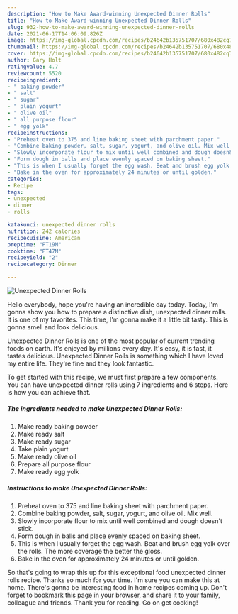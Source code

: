 ```yaml
---
description: "How to Make Award-winning Unexpected Dinner Rolls"
title: "How to Make Award-winning Unexpected Dinner Rolls"
slug: 932-how-to-make-award-winning-unexpected-dinner-rolls
date: 2021-06-17T14:06:09.826Z
image: https://img-global.cpcdn.com/recipes/b24642b135751707/680x482cq70/unexpected-dinner-rolls-recipe-main-photo.jpg
thumbnail: https://img-global.cpcdn.com/recipes/b24642b135751707/680x482cq70/unexpected-dinner-rolls-recipe-main-photo.jpg
cover: https://img-global.cpcdn.com/recipes/b24642b135751707/680x482cq70/unexpected-dinner-rolls-recipe-main-photo.jpg
author: Gary Holt
ratingvalue: 4.7
reviewcount: 5520
recipeingredient:
- " baking powder"
- " salt"
- " sugar"
- " plain yogurt"
- " olive oil"
- " all purpose flour"
- " egg yolk"
recipeinstructions:
- "Preheat oven to 375 and line baking sheet with parchment paper."
- "Combine baking powder, salt, sugar, yogurt, and olive oil. Mix well."
- "Slowly incorporate flour to mix until well combined and dough doesn&#39;t stick."
- "Form dough in balls and place evenly spaced on baking sheet."
- "This is when I usually forget the egg wash. Beat and brush egg yolk over the rolls. The more coverage the better the gloss."
- "Bake in the oven for approximately 24 minutes or until golden."
categories:
- Recipe
tags:
- unexpected
- dinner
- rolls

katakunci: unexpected dinner rolls 
nutrition: 242 calories
recipecuisine: American
preptime: "PT19M"
cooktime: "PT47M"
recipeyield: "2"
recipecategory: Dinner

---
```



![Unexpected Dinner Rolls](https://img-global.cpcdn.com/recipes/b24642b135751707/680x482cq70/unexpected-dinner-rolls-recipe-main-photo.jpg)

Hello everybody, hope you're having an incredible day today. Today, I'm gonna show you how to prepare a distinctive dish, unexpected dinner rolls. It is one of my favorites. This time, I'm gonna make it a little bit tasty. This is gonna smell and look delicious.



Unexpected Dinner Rolls is one of the most popular of current trending foods on earth. It's enjoyed by millions every day. It's easy, it is fast, it tastes delicious. Unexpected Dinner Rolls is something which I have loved my entire life. They're fine and they look fantastic.


To get started with this recipe, we must first prepare a few components. You can have unexpected dinner rolls using 7 ingredients and 6 steps. Here is how you can achieve that.

<!--inarticleads1-->

##### The ingredients needed to make Unexpected Dinner Rolls:

1. Make ready  baking powder
1. Make ready  salt
1. Make ready  sugar
1. Take  plain yogurt
1. Make ready  olive oil
1. Prepare  all purpose flour
1. Make ready  egg yolk




<!--inarticleads2-->

##### Instructions to make Unexpected Dinner Rolls:

1. Preheat oven to 375 and line baking sheet with parchment paper.
1. Combine baking powder, salt, sugar, yogurt, and olive oil. Mix well.
1. Slowly incorporate flour to mix until well combined and dough doesn&#39;t stick.
1. Form dough in balls and place evenly spaced on baking sheet.
1. This is when I usually forget the egg wash. Beat and brush egg yolk over the rolls. The more coverage the better the gloss.
1. Bake in the oven for approximately 24 minutes or until golden.




So that's going to wrap this up for this exceptional food unexpected dinner rolls recipe. Thanks so much for your time. I'm sure you can make this at home. There's gonna be interesting food in home recipes coming up. Don't forget to bookmark this page in your browser, and share it to your family, colleague and friends. Thank you for reading. Go on get cooking!
